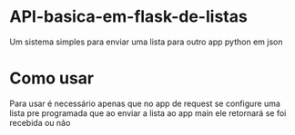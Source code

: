 # API-basica-em-flask-de-listas
Um sistema simples para enviar uma lista para outro app python em json

# Como usar
Para usar é necessário apenas que no app de request se configure uma lista pre programada que ao enviar a lista ao app main ele retornará se foi recebida ou não
